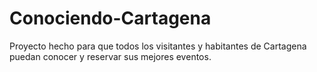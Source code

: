 # Conociendo-Cartagena
Proyecto hecho para que todos los visitantes y habitantes de Cartagena puedan conocer y reservar sus mejores eventos.

